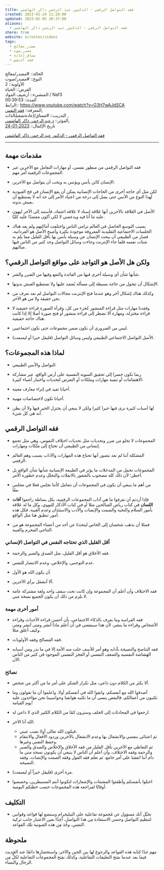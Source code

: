 ```yaml
---  
title: فقه التواصل الرقمي - الدكتور عبد الرحمن ذاكر الهاشمي  
created: 2023-01-24 11:20:00  
updated: 2023-02-05 20:37:00  
aliases:  
  - فقه التواصل الرقمي - الدكتور عبد الرحمن ذاكر الهاشمي  
share: true  
website: ar/notes/videos  
tags:  
  - مصدر_معالج  
  - مصدر_صوت  
  - مساق_إعادة  
  - فقه النفس  
---  
```

  
  
  
الحالة:: #مصدر/معالج    
النوع:: #مصدر/صوت    
اﻷولوية:: 2    
الغرض:: الحياة    
المنشيء:: أرشيف المواد / Naf3    
المدة:: 00:39:53    
الرابط:: <https://www.youtube.com/watch?v=G3H7wAJdSCA>    
المعرفة:: [فقه النفس](%D9%81%D9%82%D9%87%20%D8%A7%D9%84%D9%86%D9%81%D8%B3.md),    
التدريب:: #مساق/إعادة*تشغيل*الذات ,    
المؤثر:: [د عبد الرحمن ذاكر الهاشمي](%D8%AF%20%D8%B9%D8%A8%D8%AF%20%D8%A7%D9%84%D8%B1%D8%AD%D9%85%D9%86%20%D8%B0%D8%A7%D9%83%D8%B1%20%D8%A7%D9%84%D9%87%D8%A7%D8%B4%D9%85%D9%8A.md),  
تاريخ اﻹكمال:: [2023-01-24](2023-01-24.md)  
  
[فقه التواصل الرقمي - الدكتور عبد الرحمن ذاكر الهاشمي](https://www.youtube.com/watch?v=G3H7wAJdSCA)  
  
---  
  
## مقدمات مهمة  
  
- فقه التواصل الرقمي من منظور نفسي، أو مهارات التعامل مع الآخرين عبر المجموعات الرقمية أمر مهم.  
  
- الإنسان كائن يأنس ويؤنس به ويحب أن يتواصل مع الآخرين.  
  
- لكن مثل أي حاجة أخرى من الحاجات الإنسانية يمكن أن يقع الإنسان في فخ العبودية لهذا النوع من الأنس حتى يصل إلى درجة من اعتياد الأمر إلى حد أنه لا يستطيع أن يعيش بدونه.  
  
- الأصل في العَلاقة بالآخرين أنها عَلاقة إسناد لا عَلاقة اعتماد، فأستند إلى الآخر ليهون عليه ما أنا فيه ويدعمني لا لكي أكون معتمدًا عليه كليًا.  
  
- بسبب التوسع الحاصل في العالم ترامى الناس واختلفت أماكنهم ولم يعد هناك الجلسات الاجتماعية التقليدية المعروفة موجودة بكثرة وأصبح اﻷصل هو الفردانية، فصار من الطبيعي أن يبحث الإنسان عن وسيلة يأنس بها بأقل القليل مما يلم به شتات نفسه فلما جاء الإنترنت وجاءت وسائل التواصل وجد كثير من الناس فيها ضالتهم.  
  
## ولكن هل الأصل هو التواجد على مواقع التواصل الرقمي؟  
  
- شأنها شأن أي وسيلة أخرى فيها من الفائدة والنفع وفيها من الضرر والشر.  
  
- الإشكال أن تتحول من حاجة بسيطة إلى مسألة يُعتمد عليها ولا نستطيع العيش بدونها.  
  
- وكذلك هناك إشكال آخر وهو عندما فتح الإنترنت مجالات التواصل لم نعد نعرف من نحن حقيقة ولا من هو الآخر.  
  
- وفقدنا مهارات مثل قراءة المنشور كجزء من كل، وقرأة الصورة قراءة حقيقية لا قراءة مختزلة، ومهارة ألا نضطر إلى قراءة منشور أو فتح صورة أصلا إلا إذا كانت هناك حاجة حقيقية.  
  
- ليس من الضروري أن نكون ضمن مجموعات حتى نكون اجتماعيين.  
  
- الأصل التواصل الاجتماعي الطبيعي وليس وسائل التواصل (فليقل خيرا أو ليصمت).  
  
## لماذا هذه المجموعات؟  
  
- التواصل والأنس الطبيعي.  
  
- ربما تكون جسرا إلى تحقيق السوية النفسية على أرض الواقع، عبر مشاركة الاهتمامات أو تنمية مهارات وملكات أو التعرض لتحديات واختبار أشياء كثيرة.  
  
- أحيانا تفيد في إثراء معارف معينة.  
  
- أحيانا تكون لاختصاصات مهنية.  
  
- لها أسباب كثيرة نرى فيها خيرا كثيرا ولكن لا ينبغي أن يختزل الخير فيها ولا أن يظن أنه هي كل شيء.  
  
## فقه التواصل الرقمي  
  
- المجموعات لا تخلو من ضرر وتحديات مثل تحديات اختلاف النفوس، وهي مثل تجمع إنساني من الطبيعي أن تحتاج إلى ملكات ومهارات.  
  
- المشكلة أننا لم نعد نتصور أنها تحتاج هذه المهارات والآداب بسبب وهم العالم الرقمي.  
  
- المجموعات تحمل من المدخلات ما يؤثر في الطبيعة الإنسانية شأنها شأن الواقع بل أخطر؛ لأن ذلك كله مصحوب بالشعور بالانفلات والتحلل وعدم خطورة الأمر.  
  
- من أهم ما ينبغي أن يكون في المجموعات أن نتعامل كأننا نجلس فعلا في مجلس معًا.  
  
- فإذا أردتم أن تعرفوا ما هي آداب المجموعات الرقمية، بكل بساطة راجعوا **آفات اللسان** في كتاب رياض الصالحين مثلا أو في كتاب الأذكار للنووي، وكل ما له عَلاقة بأمور السلام والتحية والصمت والإنصات والأدب والاستئذان وعدم الغيبة، فكل هذه أمور تنطبق هنا مثل الواقع.  
  
- فمثلا أن يذهب شخصان إلى الخاص ليتحدثا عن أحد من أعضاء المجموعة هو من التناجي المحرم والغيبة.  
  
### أقل القليل الذي تحتاجه النفس في التواصل الإنساني  
  
- فقه الأخلاق هو أقل القليل، مثل الصدق والصبر والرحمة.  
  
- عدم التوجس، والإخلاص، وعدم الانتصار للنفس.  
  
- أن يكون الله هو الأول.  
  
- ألا أنشغل برأي الآخرين.  
  
- فقه الاختلاف وأن أعلم أن المجموعة وإن كانت تحت سقف واحد ولغة مشتركة عامة لا يلزم من ذلك أن يكون الجميع نسخة مني.  
  
### أمور أخرى مهمة  
  
- فقه الفراسة وما يعرف بالذكاء الاجتماعي، بأن أحسن قراءة الأحداث وقراءة الأشخاص وقراءة ما ينشر، لأن هذا سينفعني في أن أعلم ماذا أنشر ومتى أنشر ومتى وكيف أعلق مثلا.  
  
- فقه المصالح وفقه الأولويات.  
  
- فقه التناصح والنصيحة بآدابه وهو أمر للأسف خلت منه الأمة إلا في ما ندر ومن أسبابه الهشاشة النفسية والضعف النفسي أو العجز النفسي الموجود في كثير من الناس الآن.  
  
### نصائح  
  
- ألا يكثر من الكلام دون داعي، مثل تكرار الشكر على أمر ما من أكثر من شخص.  
  
- أصدقوا الله مع أنفسكم، واتقوا الله في أنفسكم أولا، واعلموا أن ما تقولون وما تكتبون من أعمالكم، فالبعض ينسى أن ما تكتبه هواتفنا وحواسيبنا نحن مؤاخذون عليه يوم القيامة!  
  
- ارجعوا في المحادثات إلى الخلف وسترون كمًا من الكلام الكثير الذي لا داعي له.  
  
- الله أنا الآخر.  
  
  - فيكون الله تعالى أولا نصب عيني.  
  - ثم اعتنائي بنفسي والانشغال بها وعدم الانشغال بالآخرين وردود الأفعال والانتقام وحفظ النفس وغيرها.  
  - ثم التعاطي مع الآخرين بأقل القليل من فقه الأخلاق والإخلاص والصدق والصبر والرحمة وفقه الاختلاف، وأن أعلم أن الناس لا ينبغي أن يكونون نسخة مني ما دام أننا اتفقنا على أمر جامع، ثم تعلم فقه القول وفقه الصمت والإنصات، وفقه النصيحة.  
  
- مرة أخرى (فليقل خيراً أو ليصمت).  
  
- اختلوا بأنفسكم وأطفئوا المشتتات واﻹشعارات لتكونوا أنتم المسيطرين، وخصصوا أوقاتًا لمراجعة هذه المجموعات حسب خطتكم اليومية.  
  
## التكليف  
  
- تخيَّل أنك مسؤول عن مُجموعة تفاعلية على التيليجرام وستضع لها قواعد وقوانين لتنظيم التواصل وحسن الاستفادة مِن هذا التواصل، آخِذًا بعين الاعتبار جانب تزكية النفس، وخُذ مِن هذه الصوتية تلك القواعد.  
  
## ملحوظة  
  
مهم جدًا كتابة هذه القواعد والرجوع لها بين الحين والآخر، واستحضارِها دائمًا عند الحديث فيما بعد عندما نفتح التعليقات التفاعلية، وكذلك نفتح المجموعات التفاعلية لكلٍّ مِن الرجال والنساء.  
